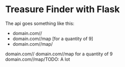 # Treasure Finder with Flask

The api goes something like this:
<ul>
<li>domain.com/<location>/<quantity></li>
<li>domain.com/<location>/map [for a quantity of 9]
</li>
<li>domain.com/<location>/map/<quantity  [for more or less entries , geocoder crashes around 20]
</li>
</ul>
domain.com/<location>/<quantity>
domain.com/<location>/map       for a quantity of 9
domain.com/<location>/map/<quantity  for more or less entries (geocoder crashes around 20)

TODO: A lot
